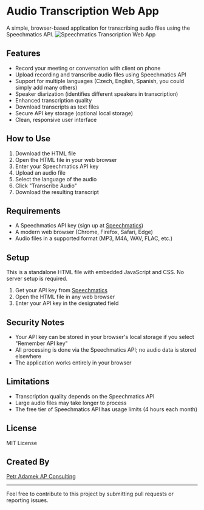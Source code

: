 # Audio Transcription Web App

A simple, browser-based application for transcribing audio files using the Speechmatics API.
![Speechmatics Transcription Web App](https://static.wixstatic.com/media/12837a_127559fe3a0846898706ae2f65d3acb1~mv2.jpg)
## Features

- Record your meeting or conversation with client on phone
- Upload recording and transcribe audio files using Speechmatics API
- Support for multiple languages (Czech, English, Spanish, you could simply add many others)
- Speaker diarization (identifies different speakers in transcription)
- Enhanced transcription quality
- Download transcripts as text files
- Secure API key storage (optional local storage)
- Clean, responsive user interface

## How to Use

1. Download the HTML file
2. Open the HTML file in your web browser
3. Enter your Speechmatics API key
4. Upload an audio file
5. Select the language of the audio
6. Click "Transcribe Audio"
7. Download the resulting transcript

## Requirements

- A Speechmatics API key (sign up at [Speechmatics](https://www.speechmatics.com/))
- A modern web browser (Chrome, Firefox, Safari, Edge)
- Audio files in a supported format (MP3, M4A, WAV, FLAC, etc.)

## Setup

This is a standalone HTML file with embedded JavaScript and CSS. No server setup is required.

1. Get your API key from [Speechmatics](https://portal.speechmatics.com/settings/api-keys)
2. Open the HTML file in any web browser
3. Enter your API key in the designated field

## Security Notes

- Your API key can be stored in your browser's local storage if you select "Remember API key"
- All processing is done via the Speechmatics API; no audio data is stored elsewhere
- The application works entirely in your browser

## Limitations

- Transcription quality depends on the Speechmatics API
- Large audio files may take longer to process
- The free tier of Speechmatics API has usage limits (4 hours each month)

## License

MIT License

## Created By

[Petr Adamek AP Consulting](https://www.apconsulting.cz/)

---

Feel free to contribute to this project by submitting pull requests or reporting issues.
